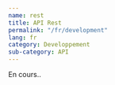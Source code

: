 ```yaml
---
name: rest
title: API Rest
permalink: "/fr/development"
lang: fr
category: Developpement
sub-category: API
---
```


En cours..
